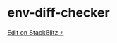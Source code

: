 # env-diff-checker

[Edit on StackBlitz ⚡️](https://stackblitz.com/edit/html-css-javascript-basic-temv2i)